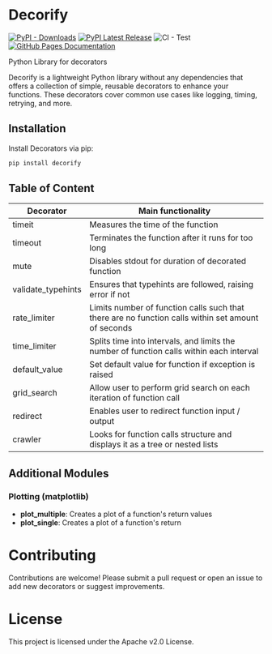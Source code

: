 # Decorify 
[![PyPI - Downloads](https://img.shields.io/pypi/dm/decorify)](https://pypi.org/project/decorify/)
[![PyPI Latest Release](https://img.shields.io/pypi/v/decorify.svg)](https://pypi.org/project/decorify/)
![CI - Test](https://github.com/Dawid64/decorify/actions/workflows/python-app.yml/badge.svg)
[![GitHub Pages Documentation](https://img.shields.io/badge/GitHub_Pages-Documentation-blue)](https://dawid64.github.io/decorify/)

Python Library for decorators

Decorify  is a lightweight Python library without any dependencies that offers a collection of simple, reusable decorators to enhance your functions. These decorators cover common use cases like logging, timing, retrying, and more. 

## Installation
Install Decorators via pip:

```bash
pip install decorify 
```
## Table of Content
| Decorator | Main functionality |
| --- | --- |
| timeit | Measures the time of the function |
| timeout | Terminates the function after it runs for too long |
| mute | Disables stdout for duration of decorated function |
| validate_typehints | Ensures that typehints are followed, raising error if not |
| rate_limiter | Limits number of function calls such that there are no function calls within set amount of seconds |
| time_limiter | Splits time into intervals, and limits the number of function calls within each interval |
| default_value | Set default value for function if exception is raised |
| grid_search | Allow user to perform grid search on each iteration of function call |
| redirect | Enables user to redirect function input / output |
| crawler | Looks for function calls structure and displays it as a tree or nested lists |

## Additional Modules
### Plotting (matplotlib)
- **plot_multiple**: Creates a plot of a function's return values
- **plot_single**: Creates a plot of a function's return 

# Contributing
Contributions are welcome! Please submit a pull request or open an issue to add new decorators or suggest improvements.

# License
This project is licensed under the Apache v2.0  License.

